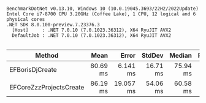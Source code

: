 ```

BenchmarkDotNet v0.13.10, Windows 10 (10.0.19045.3693/22H2/2022Update)
Intel Core i7-8700 CPU 3.20GHz (Coffee Lake), 1 CPU, 12 logical and 6 physical cores
.NET SDK 8.0.100-preview.7.23376.3
  [Host]     : .NET 7.0.10 (7.0.1023.36312), X64 RyuJIT AVX2
  DefaultJob : .NET 7.0.10 (7.0.1023.36312), X64 RyuJIT AVX2


```
| Method                  | Mean     | Error     | StdDev   | Median   | Rank | Gen0      | Gen1      | Allocated |
|------------------------ |---------:|----------:|---------:|---------:|-----:|----------:|----------:|----------:|
| EFBorisDjCreate         | 80.69 ms |  6.141 ms | 16.71 ms | 75.94 ms |    1 | 2000.0000 | 1000.0000 |  14.93 MB |
| EFCoreZzzProjectsCreate | 86.19 ms | 19.057 ms | 54.06 ms | 60.58 ms |    2 |  200.0000 |         - |   1.49 MB |
